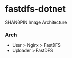 # fastdfs-dotnet
SHANGPIN Image Architecture

### Arch
* User > Nginx > FastDFS
* Uploader > FastDFS
